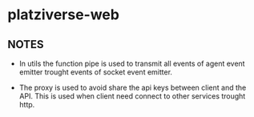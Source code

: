 # platziverse-web

## NOTES
- In utils the function pipe is used to transmit all events of agent event emitter trought events of socket event emitter.

- The proxy is used to avoid share the api keys between client and the API. This is used when client need connect to other services trought http.
